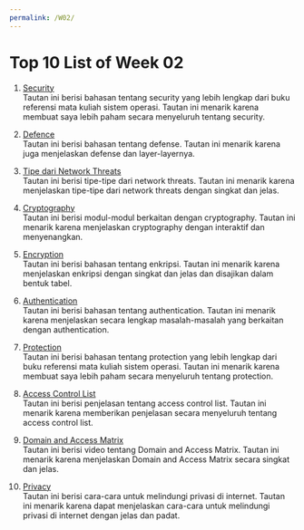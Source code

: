 ```yaml
---
permalink: /W02/
---
```


# Top 10 List of Week 02

1. [Security](https://www2.cs.uic.edu/~jbell/CourseNotes/OperatingSystems/15_Security.html)<br>
Tautan ini berisi bahasan tentang security yang lebih lengkap dari buku referensi mata kuliah sistem operasi. Tautan ini menarik karena membuat saya lebih paham secara menyeluruh tentang security.

2. [Defence](https://www.cyberteamsecurity.com/defence-depth-security-model.html)<br>
Tautan ini berisi bahasan tentang defense. Tautan ini menarik karena juga menjelaskan defense dan layer-layernya.

3. [Tipe dari Network Threats](https://www.proofpoint.com/uk/threat-reference/network-delivered-threats)<br>
Tautan ini berisi tipe-tipe dari network threats. Tautan ini menarik karena menjelaskan tipe-tipe dari network threats dengan singkat dan jelas.

4. [Cryptography](https://www.khanacademy.org/computing/computer-science/cryptography)<br>
Tautan ini berisi modul-modul berkaitan dengan cryptography. Tautan ini menarik karena menjelaskan cryptography dengan interaktif dan menyenangkan.

5. [Encryption](https://kb.wisc.edu/security/page.php?id=17489)<br>
Tautan ini berisi bahasan tentang enkripsi. Tautan ini menarik karena menjelaskan enkripsi dengan singkat dan jelas dan disajikan dalam bentuk tabel.

6. [Authentication](https://codescracker.com/operating-system/user-authentication.htm)<br>
Tautan ini berisi bahasan tentang authentication. Tautan ini menarik karena menjelaskan secara lengkap masalah-masalah yang berkaitan dengan authentication.

7. [Protection](https://www.cs.uic.edu/~jbell/CourseNotes/OperatingSystems/14_Protection.html)<br>
Tautan ini berisi bahasan tentang protection yang lebih lengkap dari buku referensi mata kuliah sistem operasi. Tautan ini menarik karena membuat saya lebih paham secara menyeluruh tentang protection.

8. [Access Control List](https://www.imperva.com/learn/data-security/access-control-list-acl/)<br>
Tautan ini berisi penjelasan tentang access control list. Tautan ini menarik karena memberikan penjelasan secara menyeluruh tentang access control list.

9. [Domain and Access Matrix](https://www.youtube.com/watch?v=2YIhzk7tJI8&ab_channel=EasyEngineeringClasses)<br>
Tautan ini berisi video tentang Domain and Access Matrix. Tautan ini menarik karena menjelaskan Domain and Access Matrix secara singkat dan jelas.

10. [Privacy](https://www.privacymonitor.com/articles/privacy-guide/)<br>
Tautan ini berisi cara-cara untuk melindungi privasi di internet. Tautan ini menarik karena dapat menjelaskan cara-cara untuk melindungi privasi di internet dengan jelas dan padat.
